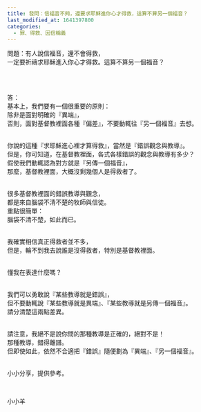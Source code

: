 ```yaml
---
title: 發問：信福音不夠，還要求耶穌進你心才得救，這算不算另一個福音？
last_modified_at: 1641397800
categories:
  - 罪、得救、因信稱義
---
```


<p>問題：有人說信福音，還不會得救，<br>
一定要祈禱求耶穌進入你心才得救。這算不算另一個福音？</p>

<p>&nbsp;</p>

<p><br>
答：<br>
基本上，我們要有一個很重要的原則：<br>
除非是面對明確的『異端』，<br>
否則，面對基督教裡面各種『偏差』，不要動輒往『另一個福音』去想。</p>

<p><br>
你說的這種『求耶穌進心裡才算得救』，當然是『錯誤觀念與教導』。<br>
但是，你可知道，在基督教裡面，各式各樣錯誤的觀念與教導有多少？<br>
假使我們動輒認為對方就是『另傳一個福音』，<br>
那麼，基督教裡面，大概沒剩幾個人是得救者了。</p>

<p><br>
很多基督教裡面的錯誤教導與觀念，<br>
都是來自腦袋不清不楚的牧師與信徒。<br>
重點很簡單：<br>
腦袋不清不楚，如此而已。</p>

<p><br>
我確實相信真正得救者並不多，<br>
但是，輪不到我去說誰是沒得救者，特別是基督教裡面。</p>

<p><br>
懂我在表達什麼嗎？</p>

<p><br>
我們可以勇敢說『某些教導就是錯誤』，<br>
但不要動輒說『某些教導就是異端』、『某些教導就是另傳一個福音』。<br>
請分清楚這兩點差異。<br>
&nbsp;</p>

<p>請注意，我絕不是說你問的那種教導是正確的，絕對不是！<br>
那種教導，錯得離譜。<br>
但即使如此，依然不合適把『錯誤』隨便劃為『異端』、『另一個福音』。</p>

<p><br>
小小分享，提供參考。</p>

<p>&nbsp;</p>

<p>小小羊</p>

<p>&nbsp;</p>


